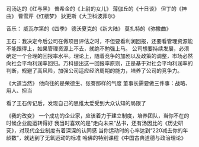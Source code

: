 司汤达的《红与黑》
普希金的《上尉的女儿》
薄伽丘的《十日谈》
但丁的《神曲》
曹雪芹《红楼梦》
狄更斯《大卫科波菲尔》


音乐：
威瓦尔第的《四季》
德沃夏克的《新大陆》
莫扎特的《弥撒曲》


王石：我决定今后公司在做项目评估之时，不但要看利润回报，还要看管理资源能不能跟得上，如果管理资源上不去，就绝不勉强上马。
公司想要持续发展，必须确定一个合理的回报率水平。理论上，随着竞争的加剧以及政策的调整，市场必然向社会平均利润率回归。万科提出这一回报率原则，正是基于对社会平均利润率的判断，规避了高风险，加强公司适应经济周期的能力，培养了公司的竞争力。



《大道当然》
他向往的是荣德生、张謇那样的气度
董事长需要做三件事：战略、用人、担当

看了王石传记后，发现自己的思维太爱受到大众认知的局限了



《我的改变》
一个成功的企业家，应该着力于建立制度，培养团队，当你不在的时候企业能运转得好
我当时喜欢的是“走向未来”丛书，还有汤因比的《历史研究》，对现代企业制度有着深深的认同感
当你运动时的心率达到“220减去你的年龄数”，就达到了无氧运动的标准
哈佛的特别课程《中国古典道德与政治理论》
